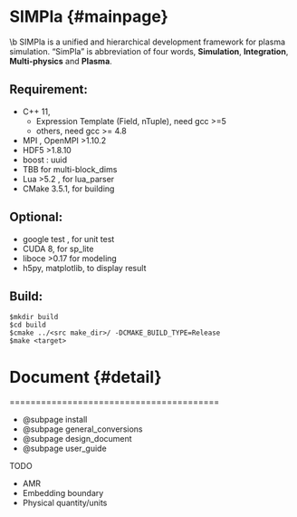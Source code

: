 SIMPla {#mainpage}
========================================

\b SIMPla is a unified and hierarchical development framework for plasma simulation. “SimPla” is abbreviation of four words,  __Simulation__, __Integration__, __Multi-physics__ and __Plasma__.


  Requirement:
  --------------
  - C++ 11,
    - Expression Template (Field, nTuple), need  gcc >=5
    - others,  need gcc >= 4.8
  - MPI , OpenMPI >1.10.2
  - HDF5  >1.8.10
  - boost : uuid
  - TBB for multi-block_dims
  - Lua >5.2 , for lua_parser
  - CMake 3.5.1, for building


  Optional:
  --------------
  - google test , for unit test
  - CUDA 8, for sp_lite
  - liboce >0.17 for modeling
  - h5py, matplotlib, to display result

  Build:
  --------------

    $mkdir build
    $cd build
    $cmake ../<src make_dir>/ -DCMAKE_BUILD_TYPE=Release
    $make <target>



# Document {#detail}
========================================

 - @subpage install
 - @subpage general_conversions
 - @subpage design_document
 - @subpage user_guide
  
  TODO
  - AMR
  - Embedding boundary
  - Physical quantity/units


